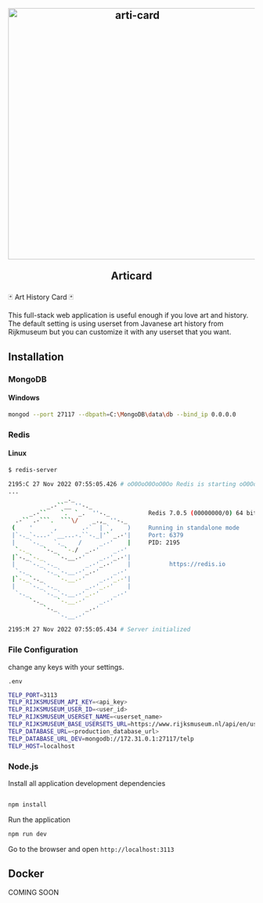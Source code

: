 <h2 align="center">
<p align="center"><img src="https://github.com/junwatu/telp/blob/main/articard.svg?raw=true" height="512px" alt="arti-card"></p>
<p align="center">Articard</p>
</h2>

🃏 Art History Card 🃏

This full-stack web application is useful enough if you love art and history. The default setting is using userset from Javanese art history from Rijkmuseum but you can customize it with any userset that you want.

## Installation

### MongoDB

#### Windows

```bash
mongod --port 27117 --dbpath=C:\MongoDB\data\db --bind_ip 0.0.0.0
```

### Redis

#### Linux

````bash
$ redis-server

2195:C 27 Nov 2022 07:55:05.426 # oO0OoO0OoO0Oo Redis is starting oO0OoO0OoO0Oo
...
                _._
           _.-``__ ''-._
      _.-``    `.  `_.  ''-._           Redis 7.0.5 (00000000/0) 64 bit
  .-`` .-```.  ```\/    _.,_ ''-._
 (    '      ,       .-`  | `,    )     Running in standalone mode
 |`-._`-...-` __...-.``-._|'` _.-'|     Port: 6379
 |    `-._   `._    /     _.-'    |     PID: 2195
  `-._    `-._  `-./  _.-'    _.-'
 |`-._`-._    `-.__.-'    _.-'_.-'|
 |    `-._`-._        _.-'_.-'    |           https://redis.io
  `-._    `-._`-.__.-'_.-'    _.-'
 |`-._`-._    `-.__.-'    _.-'_.-'|
 |    `-._`-._        _.-'_.-'    |
  `-._    `-._`-.__.-'_.-'    _.-'
      `-._    `-.__.-'    _.-'
          `-._        _.-'
              `-.__.-'

2195:M 27 Nov 2022 07:55:05.434 # Server initialized

````

### File Configuration

change any keys with your settings.

`.env`

```bash
TELP_PORT=3113
TELP_RIJKSMUSEUM_API_KEY=<api_key>
TELP_RIJKSMUSEUM_USER_ID=<user_id>
TELP_RIJKSMUSEUM_USERSET_NAME=<userset_name>
TELP_RIJKSMUSEUM_BASE_USERSETS_URL=https://www.rijksmuseum.nl/api/en/usersets
TELP_DATABASE_URL=<production_database_url>
TELP_DATABASE_URL_DEV=mongodb://172.31.0.1:27117/telp
TELP_HOST=localhost
```

### Node.js

Install all application development dependencies

```bash

npm install
```

Run the application

```bash
npm run dev
```

Go to the browser and open `http://localhost:3113`

## Docker

COMING SOON
